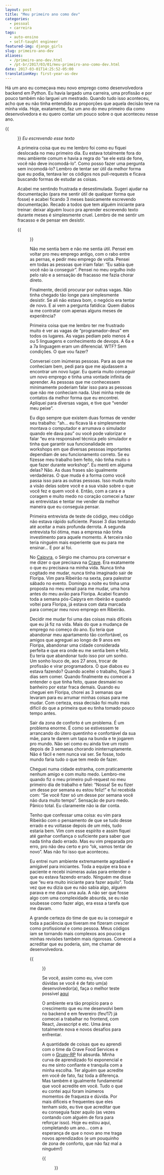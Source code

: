 ```yaml
---
layout: post
title: "Meu primeiro ano como dev"
categories:
  - pessoal
  - carreira
tags:
  - auto-ensino
  - self-taught engineer
featured-img: django_girls
slug: primeiro-ano-dev
aliases: 
  - /primeiro-ano-dev.html
  - /pt-br/2017/03/01/meu-primeiro-ano-como-dev.html
date: 2017-03-01T14:25:52-05:00
translationKey: first-year-as-dev 
---
```


Há um ano eu começava meu novo emprego como desenvolvedora backend em Python. 
Eu havia largado uma carreira, uma profissão e por pouco também não larguei um mestrado.
Quando tudo isso aconteceu, acho que eu não tinha entendido as proporções que aquela decisão teve na minha vida. 
Hoje, exatamente, faz um ano do meu primeiro dia como desenvolvedora e eu quero contar um pouco sobre o que aconteceu nesse ano.
<!--more-->

{{<figure src="https://cdn-images-1.medium.com/max/800/1*Qiu_GZhqLl-U1YFbghTN2A.gif#center">}}
*Eu escrevendo esse texto*

A primeira coisa que eu me lembro foi como eu fiquei deslocada no meu primeiro dia. Eu estava totalmente fora do meu ambiente comum e havia a regra do “se ele está de fone, você não deve incomodá-lo”. Como posso fazer uma pergunta sem incomodá-lo? Lembro de tentar ser útil da melhor forma que eu podia, tentava ler os códigos nos pull-requests e ficava buscando formas de estudar as coisas.

Acabei me sentindo frustrada e desestimulada. Sugeri ajudar na documentação (para me sentir útil de qualquer forma que fosse) e acabei ficando 3 meses basicamente escrevendo documentação. Recado a todos que tem alguém iniciante para treinar: deixar alguém louco pra aprender escrevendo texto durante meses é simplesmente cruel. Lembro de me sentir um fracasso e de pensar em desistir.

{{<figure src="https://cdn-images-1.medium.com/max/600/1*bQpZeR8s-hryNGa2EPVQ4A.gif#center">}}

Não me sentia bem e não me sentia útil. Pensei em voltar pro meu emprego antigo, com o rabo entre as pernas, e pedir meu emprego de volta. Pensei em todas as pessoas que iriam falar: “Eu sabia que você não ia conseguir”. Pensei no meu orgulho indo pelo ralo e a sensação de fracasso me fazia chorar direto.

Finalmente, decidi procurar por outras vagas. Não tinha chegado tão longe para simplesmente desistir. Se ali não estava bom, o negócio era tentar de novo. E ai vem a pergunta fatídica: Quem diabos ia me contratar com apenas alguns meses de experiência?

Primeira coisa que me lembro ter me frustrado muito é ver as vagas de “programador-deus” em todos os lugares. As vagas pediam pelo menos 4 ou 5 linguagens e conhecimento de devops. A 6a e a 7a linguagem eram um diferencial. WTF? Sem condições. O que vou fazer?

Conversei com inúmeras pessoas. Para as que me conheciam bem, pedi para que me ajudassem a encontrar um novo lugar. Eu queria muito conseguir um novo emprego e tinha uma vontade infinita de aprender. As pessoas que me conhecessem minimamente poderiam falar isso para as pessoas que não me conheciam nada. Usei minha rede de contatos da melhor forma que eu encontrei. Apliquei para diversas vagas, e tive que “vender meu peixe”.

Eu digo sempre que existem duas formas de vender seu trabalho: “ah… eu ficava lá e simplesmente montava o computador e arrumava o simulador quando ele dava pau” ou você pode valorizar e falar “eu era responsável técnica pelo simulador e tinha que garantir sua funcionalidade em workshops em que diversas pessoas importantes dependiam de seu funcionamento correto. Se eu fizesse meu trabalho bem feito, não tinha muito o que fazer durante workshop”. Eu menti em alguma delas? Não. As duas frases são igualmente verdadeiras. O que muda é a forma como você passa isso para as outras pessoas. Isso muda muito a visão delas sobre você e a sua visão sobre o que você fez e quem você é. Então, com a cara e a coragem e muito medo no coração comecei a fazer as entrevistas e tentar me vender da melhor maneira que eu conseguia pensar.

Primeira entrevista de teste de código, meu código não estava rápido suficiente. Passei 3 dias tentando até aceitar a mais profunda derrota. A segunda entrevista foi ótima, mas a empresa não tinha investimento para aquele momento. A terceira não teria ninguém mais experiente que eu para me ensinar… E por aí foi.

No [Caipyra](http://caipyra.python.org.br/), o Sérgio me chamou pra conversar e me dizer o que precisava na [Crave](https://sourcewhatsgood.com/). Era exatamente o que eu precisava na minha vida.
Nunca tinha cogitado me mudar, nunca tinha imaginado sair de Floripa. Vim para Ribeirão na sexta, para palestrar sábado no evento. Domingo a noite eu tinha uma proposta no meu email para me mudar, uma hora antes do meu avião para Floripa. Acabei ficando toda a semana pós-Caipyra em ribeirão e quando voltei para Floripa, já estava com data marcada para começar meu novo emprego em Ribeirão.

Decidir me mudar foi uma das coisas mais difíceis que eu já fiz na vida. Mais do que a mudança de emprego no começo do ano. Eu teria que abandonar meu apartamento tão confortável, os amigos que agreguei ao longo de 9 anos em Floripa, abandonar uma cidade considerada perfeita e que era onde eu me sentia bem e feliz. Eu teria que abandonar tudo isso por um sonho. Um sonho louco de, aos 27 anos, trocar de profissão e virar programadora. O que diabos eu estava fazendo? Quando aceitei o trabalho, fiquei 3 dias sem comer. Quando finalmente eu comecei a entender o que tinha feito, quase desmaiei no banheiro por estar fraca demais. Quando eu cheguei em Floripa, chorei as 3 semanas que levaram para eu arrumar minhas coisas para me mudar. Com certeza, essa decisão foi muito mais difícil do que a primeira que eu tinha tomado pouco tempo antes.

Sair da zona de conforto é um problema. É um problema enorme. É como se estivessem te arrancando do útero quentinho e confortável da sua mãe, para te darem um tapa na bunda e te jogarem pro mundo. Não sei como eu ainda tive um rosto depois de 3 semanas chorando ininterruptamente. Não é fácil e nem nunca vai ser. Se fosse, todo mundo faria tudo o que tem medo de fazer.

Cheguei numa cidade estranha, com praticamente nenhum amigo e com muito medo. Lembro-me quando fiz o meu primeiro pull-request no meu primeiro dia de trabalho e falei: “Nossa! Se eu fizer um desse por semana eu estou feliz!” e fui recebida com: “Se você fizer só um desse por semana você não dura muito tempo”. Sensação de puro medo. Pânico total. Eu claramente não ia dar conta.

Tenho que confessar uma coisa: eu vim para Ribeirão com o pensamento de que se tudo desse errado e eu voltasse depois de um mês, tudo estaria bem. Vim com esse espírito e assim fiquei até ganhar confiança o suficiente para saber que nada tinha dado errado. Mas eu vim preparada pro erro, pro não deu certo e pro “ok, vamos tentar de novo”. Mas não foi isso que aconteceu.

Eu entrei num ambiente extremamente agradável e amigável para iniciantes. Toda a equipe era boa e paciente e recebi inúmeras aulas para entender o que eu estava fazendo errado. Ninguém me disse que “eu era muito iniciante para fazer aquilo”. Toda vez que eu dizia que eu não sabia algo, alguém parava e me dava uma aula. A não ser que fosse algo com uma complexidade absurda, se eu não soubesse como fazer algo, era essa a tarefa que me davam.

A grande certeza do time de que eu ia conseguir e toda a paciência que tiveram me fizeram crescer como profissional e como pessoa. Meus códigos iam se tornando mais complexos aos poucos e minhas revisões também mais rigorosas. Comecei a acreditar que eu poderia, sim, me chamar de desenvolvedora.

{{<figure src="https://media.giphy.com/media/vzO0Vc8b2VBLi/giphy.gif#center">}}

Se você, assim como eu, vive com dúvidas se você é de fato um(a) desenvolvedor(a), faça o melhor teste possível [aqui](http://amiarealdeveloper.com/)

O ambiente era tão propício para o crescimento que eu me desenvolvi bem no backend e em fevereiro (fev/17) já comecei a trabalhar no frontend, com React, Javascript e etc. Uma área totalmente nova e novos desafios para enfrentar.

A quantidade de coisas que eu aprendi com o time da Crave Food Services e com o [Grupy-RP](https://www.facebook.com/grupyrp/?fref=ts) foi absurda. Minha curva de aprendizado foi exponencial e eu me sinto confiante e tranquila com a minha escolha. Ter alguém que acredite em você de fato, faz toda a diferença. Mas também é igualmente fundamental que você acredite em você. Tudo o que eu contei aqui foram inúmeros momentos de fraqueza e dúvida. Por mais difíceis e frequentes que eles tenham sido, eu tive que acreditar que eu conseguia fazer aquilo (as vezes contando com alguém de fora para reforçar isso). 
Hoje eu estou aqui, completando um ano… com a esperança de que o novo ano me traga novos aprendizados (e um pouquinho de zona de conforto, que não faz mal a ninguém!)

{{<figure src="https://cdn-images-1.medium.com/max/800/1*Yh2x0_YKq28sW_yKyygc3Q.gif#center" caption="Quando você é jr, mas se sente bom no que faz!">}}